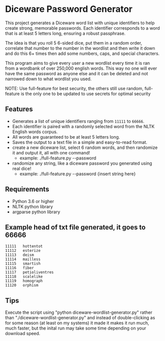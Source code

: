 # Diceware Password Generator

This project generates a Diceware word list with unique identifiers to help create strong, memorable passwords. Each identifier corresponds to a word that is at least 5 letters long, ensuring a robust passphrase.

The idea is that you roll 5 6-sided dice, put them in a random order, correlate that number to the number in the wordlist and then write it down and do this 6+ times then add some numbers, caps, and special characters.

This program aims to give every user a new wordlist every time it is ran from a wordbank of over 250,000 english words. This way no one will ever have the same password as anyone else and it can be deleted and not narrowed down to what wordlist you used.

NOTE: Use full-feature for best security, the others still use random, full-feature is the only one to be updated to use secrets for optimal security

## Features

- Generates a list of unique identifiers ranging from `11111` to `66666`.
- Each identifier is paired with a randomly selected word from the NLTK English words corpus.
- All words are guaranteed to be at least 5 letters long.
- Saves the output to a text file in a simple and easy-to-read format.
- create a new diceware list, select 6 random words, and then randomize it and output it, all with one command!
   - example: ./full-feature.py --password
- randomize any string, like a diceware password you generated using real dice!
   - example: ./full-feature.py --password {insert string here}

## Requirements

- Python 3.6 or higher
- NLTK python library
- argparse python library

## Example head of txt file generated, it goes to 66666

```
11111	hottentot
11112	esterize
11113	deism
11114	mailless
11115	smartish
11116	fiber
11117	petioliventres
11118	scalelike
11119	homograph
11120	orphism
```
## Tips
Execute the script using "python diceware-wordlist-generator.py" rather than "./diceware-wordlist-generator.py" and instead of double-clicking as for some reason (at least on my systems) it made it makes it run much, much faster, but the inital run may take some time depending on your download speed.
